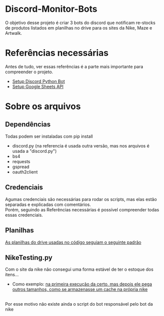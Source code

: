 # Discord-Monitor-Bots
O objetivo desse projeto é criar 3 bots do discord que notificam re-stocks de produtos listados em planilhas no drive para os sites da Nike, Maze e Artwalk.

# Referências necessárias
Antes de tudo, ver essas referências é a parte mais importante para compreender o projeto.
- [Setup Discord Python Bot](https://www.youtube.com/playlist?list=PLqq1dWUDSxy4g1B3h12qPnHb0QsI6T7XG)
- [Setup Google Sheets API](https://youtu.be/cnPlKLEGR7E)

# Sobre os arquivos
## Dependências
Todas podem ser instaladas com pip install
- discord.py (na referencia é usada outra versão, mas nos arquivos é usada a "discord.py")
- bs4
- requests
- gspread
- oauth2client
## Credenciais
Agumas credenciais são necessárias para rodar os scripts, mas elas estão separadas e explicadas com comentários. <br>
Porém, seguindo as Referências necessárias é possível compreender todas essas credenciais.
## Planilhas
[As planilhas do drive usadas no código seguiam o seguinte padrão](https://prnt.sc/upntb4)
## NikeTesting.py
Com o site da nike não consegui uma forma estável de ter o estoque dos itens... 
- Como exemplo: [na primeira execução da certo, mas depois ele pega outros tamanhos, como se armazenasse um cache na própria nike](https://prnt.sc/upnoac)
<br>
Por esse motivo não existe ainda o script do bot responsável pelo bot da nike
